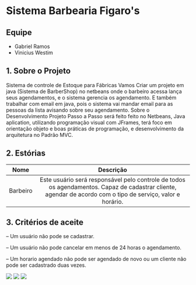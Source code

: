 # 	Sistema Barbearia Figaro's 

## Equipe
* Gabriel Ramos
* Vinicius Westim

## 1. Sobre o Projeto

Sistema de controle de Estoque para Fábricas
Vamos Criar um projeto em java (Sistema de BarberShop) no netbeans onde o barbeiro acessa lança seus agendamentos, e o sistema gerencia os agendamento. 
E também trabalhar com email em java, pois o sistema vai mandar email para as pessoas da lista avisando sobre seu agendamento.
Sobre o Desenvolvimento
Projeto Passo a Passo será feito feito no Netbeans, Java aplication, utilizando programação visual com JFrames, 
terá foco em orientação objeto e boas práticas de programação, e desenvolvimento da arquitetura no Padrão MVC.


## 2. Estórias

| Nome                      | Descrição     |
| -------------             |:-------------:|
| Barbeiro  | Este usuário será responsável pelo controle de todos os agendamentos. Capaz de cadastrar cliente, agendar de acordo com o tipo de serviço, valor e horário. |


## 3. Critérios de aceite

– Um usuário não pode se cadastrar.

– Um usuário não pode cancelar em menos de 24 horas o agendamento.

– Um horario agendado não pode ser agendado de novo ou um cliente não pode ser cadastrado duas vezes.


<img src="https://user-images.githubusercontent.com/82443138/193704822-07cdafcf-3f18-416c-b115-2a32f64a2091.jpg"/>

<img src="https://user-images.githubusercontent.com/82443138/193704820-a32b01b3-2159-4283-aa51-52415830b76a.jpg"/>

<img src="https://user-images.githubusercontent.com/82443138/193704817-951ea919-2b38-45f4-8f63-3445319b56a3.jpg"/>
